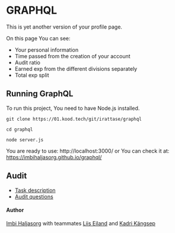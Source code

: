 # GRAPHQL

This is yet another version of your profile page.

On this page You can see:

- Your personal information
- Time passed from the creation of your account
- Audit ratio
- Earned exp from the different divisions separately 
- Total exp split

## Running GraphQL

To run this project, You need to have Node.js installed.

```
git clone https://01.kood.tech/git/irattase/graphql

cd graphql

node server.js
```

You are ready to use: http://localhost:3000/ or You can check it at: https://imbihaljasorg.github.io/graphql/

## Audit

- [Task description](https://github.com/01-edu/public/tree/master/subjects/graphql)
- [Audit questions](https://github.com/01-edu/public/tree/master/subjects/graphql/audit)

#### Author

[Imbi Haljasorg](https://01.kood.tech/git/irattase) with teammates [Liis Eiland](https://01.kood.tech/git/leiland) and [Kadri Kängsep](https://01.kood.tech/git/kkangsep)